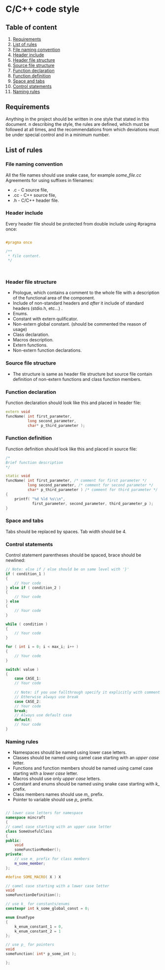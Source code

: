 # C/C++ code style
## Table of content
1. [Requirements](#requirements)
2. [List of rules](#list-of-rules)
3. [File naming convention ](#file-naming-convention)
4. [Header include](#header-include)
5. [Header file structure](#header-file-structure)
6. [Source file structure](#source-file-structure)
7. [Function declaration](#function-declaration)
8. [Function definition](#function-definition)
9. [Space and tabs](#space-and-tabs)
10. [Control statements](#control-statements)
11. [Naming rules](#naming-rules)

## Requirements
Anything in the project should be written in one style that stated in this document.
n describing the style, the rules are defined, which must be followed at all times, and the recommendations from which deviations must be under special control and in a minimum number.

## List of rules
### File naming convention
All the file names should use snake case, for example *some_file.cc*
Agreements for using suffixes in filenames:
* .c - C source file,
* .cc - C++ source file,
* .h - C/C++ header file.
### Header include
Every header file should be protected from double include using #pragma once:

```cpp

#pragma once

/**
 * file content.
 */

 
```

### Header file structure
* Prologue, which contains a comment to the whole file with a description of the functional area of the component.
* Include of non-standard headers and *after* it include of standard headers (stdio.h, etc...) .
* Enums.
* Constant with extern qulificator.
* Non-extern global constant. (should be commented the reason of usage)
* Class declaration.
* Macros description.
* Extern functions.
* Non-extern function declarations.

### Source file structure
* The structure is same as header file structure but source file contain definition of non-extern functions and class function members.

### Function declaration
Function declaration should look like this and placed in header file:

```cpp
extern void 
funcName( int first_parameter,
          long second_parameter,
          char* p_third_parameter );
```
### Function definition
Function definition should look like this and placed in source file:
```cpp
/*
Brief function description
*/

static void
funcName( int first_parameter, /* comment for first parameter */
          long second_parameter, /* comment for second parameter */
          char* p_third_parameter ) /* comment for third parameter */
{
    printf( "%d %ld %s\\n",
            first_parameter, second_parameter, third_parameter_p );
}
```

### Space and tabs
Tabs should be replaced by spaces. Tab width should be 4.

### Control statements
Control statement parentheses should be spaced, brace should be newlined:
```cpp
// Note: else if / else should be on same level with '}'
if ( condition_1 )
{
    // Your code
} else if ( condition_2 )
{
    // Your code
} else
{
    // Your code
}

while ( condition )
{
    // Your code
}

for ( int i = 0; i < max_i; i++ )
{
    // Your code
}

switch( value )
{
	case CASE_1:
	// Your code
	
	// Note: if you use fallthrough specify it explicitly with comment
	// Otherwise always use break
	case CASE_2:
	// Your code
	break;
	// Always use default case
	default:
	// Your code
}

```

### Naming rules
* Namespaces should be named using lower case letters.
* Classes should be named using camel case starting with an *upper case* letter.
* Functions and function members should be named using camel case starting with a *lower case* letter.
* Macros should use only *upper case* letters.
* Constant and enums should be named using snake case starting with *k_* prefix.
* Class members names should use *m_* prefix.
* Pointer to variable should use *p_* prefix.

```cpp

// lower case letters for namespace
namespace mincraft
{
// camel case starting with an upper case letter
class SomeUsefulClass
{
public:
    void 
	someFunctionMember();
private:
    // use m_ prefix for class members
    m_some_member;
};

#define SOME_MACRO( X ) X

// camel case starting with a lower case letter
void 
someFunctionDefinition();

// use k_ for constants/enums
constexpr int k_some_global_const = 0;

enum EnumType
{
    k_enum_constant_1 = 0,
    k_enum_constant_2 = 1
};

// use p_ for pointers
void 
someFunction( int* p_some_int );

};


```
